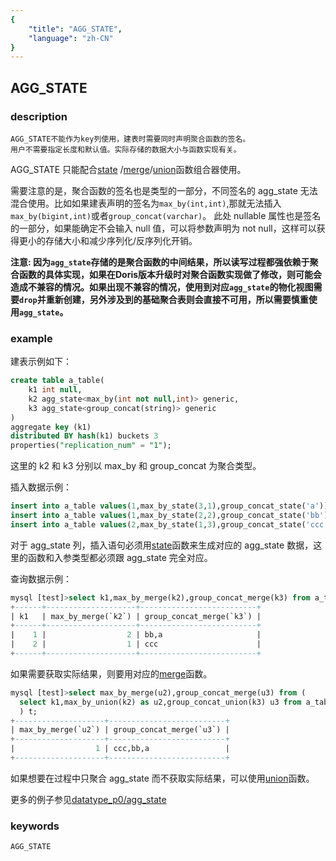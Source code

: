 ```yaml
---
{
    "title": "AGG_STATE",
    "language": "zh-CN"
}
---
```


<!-- 
Licensed to the Apache Software Foundation (ASF) under one
or more contributor license agreements.  See the NOTICE file
distributed with this work for additional information
regarding copyright ownership.  The ASF licenses this file
to you under the Apache License, Version 2.0 (the
"License"); you may not use this file except in compliance
with the License.  You may obtain a copy of the License at

  http://www.apache.org/licenses/LICENSE-2.0

Unless required by applicable law or agreed to in writing,
software distributed under the License is distributed on an
"AS IS" BASIS, WITHOUT WARRANTIES OR CONDITIONS OF ANY
KIND, either express or implied.  See the License for the
specific language governing permissions and limitations
under the License.
-->

## AGG_STATE
### description
    AGG_STATE不能作为key列使用，建表时需要同时声明聚合函数的签名。
    用户不需要指定长度和默认值。实际存储的数据大小与函数实现有关。
    
  AGG_STATE 只能配合[state](../../sql-functions/combinators/state.md)
    /[merge](../../sql-functions/combinators/merge.md)/[union](../..//sql-functions/combinators/union.md)函数组合器使用。
    
  需要注意的是，聚合函数的签名也是类型的一部分，不同签名的 agg_state 无法混合使用。比如如果建表声明的签名为`max_by(int,int)`,那就无法插入`max_by(bigint,int)`或者`group_concat(varchar)`。
  此处 nullable 属性也是签名的一部分，如果能确定不会输入 null 值，可以将参数声明为 not null，这样可以获得更小的存储大小和减少序列化/反序列化开销。

**注意: 因为`agg_state`存储的是聚合函数的中间结果，所以读写过程都强依赖于聚合函数的具体实现，如果在Doris版本升级时对聚合函数实现做了修改，则可能会造成不兼容的情况。如果出现不兼容的情况，使用到对应`agg_state`的物化视图需要`drop`并重新创建，另外涉及到的基础聚合表则会直接不可用，所以需要慎重使用`agg_state`。**

### example

建表示例如下：
  ```sql
  create table a_table(
      k1 int null,
      k2 agg_state<max_by(int not null,int)> generic,
      k3 agg_state<group_concat(string)> generic
  )
  aggregate key (k1)
  distributed BY hash(k1) buckets 3
  properties("replication_num" = "1");
  ```
  这里的 k2 和 k3 分别以 max_by 和 group_concat 为聚合类型。

插入数据示例：
  ```sql
  insert into a_table values(1,max_by_state(3,1),group_concat_state('a'));
  insert into a_table values(1,max_by_state(2,2),group_concat_state('bb'));
  insert into a_table values(2,max_by_state(1,3),group_concat_state('ccc'));
  ```
  对于 agg_state 列，插入语句必须用[state](../../sql-functions/combinators/state.md)函数来生成对应的 agg_state 数据，这里的函数和入参类型都必须跟 agg_state 完全对应。

查询数据示例：

  ```sql
  mysql [test]>select k1,max_by_merge(k2),group_concat_merge(k3) from a_table group by k1 order by k1;
  +------+--------------------+--------------------------+
  | k1   | max_by_merge(`k2`) | group_concat_merge(`k3`) |
  +------+--------------------+--------------------------+
  |    1 |                  2 | bb,a                     |
  |    2 |                  1 | ccc                      |
  +------+--------------------+--------------------------+
  ```

  如果需要获取实际结果，则要用对应的[merge](../../sql-functions/combinators/merge.md)函数。

  ```sql
  mysql [test]>select max_by_merge(u2),group_concat_merge(u3) from (
    select k1,max_by_union(k2) as u2,group_concat_union(k3) u3 from a_table group by k1 order by k1
    ) t;
  +--------------------+--------------------------+
  | max_by_merge(`u2`) | group_concat_merge(`u3`) |
  +--------------------+--------------------------+
  |                  1 | ccc,bb,a                 |
  +--------------------+--------------------------+
  ```

如果想要在过程中只聚合 agg_state 而不获取实际结果，可以使用[union](../..//sql-functions/combinators/union.md)函数。

更多的例子参见[datatype_p0/agg_state](https://github.com/apache/doris/tree/master/regression-test/suites/datatype_p0/agg_state)

### keywords

    AGG_STATE
